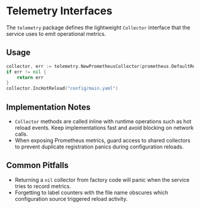 # Telemetry Interfaces

The `telemetry` package defines the lightweight `Collector` interface that the
service uses to emit operational metrics.

## Usage

```go
collector, err := telemetry.NewPrometheusCollector(prometheus.DefaultRegisterer)
if err != nil {
    return err
}
collector.IncHotReload("config/main.yaml")
```

## Implementation Notes

* `Collector` methods are called inline with runtime operations such as hot
  reload events. Keep implementations fast and avoid blocking on network calls.
* When exposing Prometheus metrics, guard access to shared collectors to prevent
  duplicate registration panics during configuration reloads.

## Common Pitfalls

* Returning a `nil` collector from factory code will panic when the service tries
  to record metrics.
* Forgetting to label counters with the file name obscures which configuration
  source triggered reload activity.
